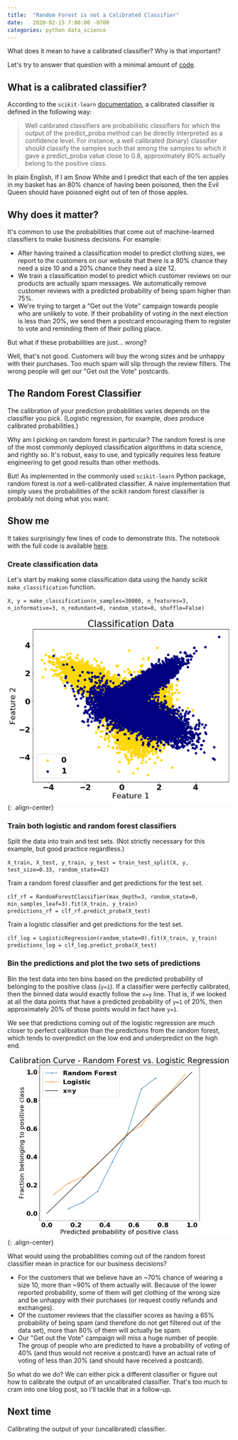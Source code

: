 ```yaml
---
title:  "Random Forest is not a Calibrated Classifier"
date:   2020-02-15 7:00:00 -0700
categories: python data_science
---
```

What does it mean to have a calibrated classifier? Why is that important? 

Let's try to answer that question with a minimal amount of [code](https://github.com/PhysB/blog_notebooks/blob/master/Random%20Forest%20is%20not%20Calibrated.ipynb).

<!--more-->

## What is a calibrated classifier?
According to the `scikit-learn` [documentation](https://scikit-learn.org/stable/modules/calibration.html), a calibrated classifier is defined in the following way:

>Well calibrated classifiers are probabilistic classifiers for which the output of the predict_proba method can be directly interpreted as a confidence level. For instance, a well calibrated (binary) classifier should classify the samples such that among the samples to which it gave a predict_proba value close to 0.8, approximately 80% actually belong to the positive class.

In plain English, if I am Snow White and I predict that each of the ten apples in my basket has an 80% chance of having been poisoned, then the Evil Queen should have poisoned eight out of ten of those apples.

## Why does it matter?
It's common to use the probabilities that come out of machine-learned classifiers to make business decisions. For example:
* After having trained a classification model to predict clothing sizes, we report to the customers on our website that there is a 80% chance they need a size 10 and a 20% chance they need a size 12. 
* We train a classification model to predict which customer reviews on our products are actually spam messages. We automatically remove customer reviews with a predicted probability of being spam higher than 75%.
* We're trying to target a "Get out the Vote" campaign towards people who are unlikely to vote. If their probability of voting in the next election is less than 20%, we send them a postcard encouraging them to register to vote and reminding them of their polling place.

But what if these probabilities are just... *wrong*?

Well, that's not good. Customers will buy the wrong sizes and be unhappy with their purchases. Too much spam will slip through the review filters. The wrong people will get our "Get out the Vote" postcards.

## The Random Forest Classifier
The calibration of your prediction probabilities varies depends on the classifier you pick. (Logistic regression, for example, *does* produce calibrated probabilities.)

Why am I picking on random forest in particular? The random forest is one of the most commonly deployed classification algorithms in data science, and rightly so. It's robust, easy to use, and typically requires less feature engineering to get good results than other methods.

But! As implemented in the commonly used `scikit-learn` Python package, random forest is *not* a well-calibrated classifier. A naive implementation that simply uses the probabilities of the scikit random forest classifier is probably not doing what you want.

## Show me
It takes surprisingly few lines of code to demonstrate this. The notebook with the full code is available [here](https://github.com/PhysB/blog_notebooks/blob/master/Random%20Forest%20is%20not%20Calibrated.ipynb).

### Create classification data
Let's start by making some classification data using the handy scikit `make_classification` function.

```
X, y = make_classification(n_samples=30000, n_features=3, n_informative=3, n_redundant=0, random_state=0, shuffle=False)
```

![Classification data](/assets/classification1.png){: .align-center}


### Train both logistic and random forest classifiers

Split the data into train and test sets. (Not strictly necessary for this example, but good practice regardless.)
```
X_train, X_test, y_train, y_test = train_test_split(X, y, test_size=0.33, random_state=42)
```

Train a random forest classifier and get predictions for the test set.
```
clf_rf = RandomForestClassifier(max_depth=3, random_state=0, min_samples_leaf=3).fit(X_train, y_train)
predictions_rf = clf_rf.predict_proba(X_test)
```

Train a logistic classifier and get predictions for the test set.
```
clf_log = LogisticRegression(random_state=0).fit(X_train, y_train)
predictions_log = clf_log.predict_proba(X_test)
```

### Bin the predictions and plot the two sets of predictions
Bin the test data into ten bins based on the predicted probability of belonging to the positive class (`y=1`). If a classifier were perfectly calibrated, then the binned data would exactly follow the `x=y` line. That is, if we looked at all the data points that have a predicted probability of `y=1` of 20%, then approximately 20% of those points would in fact have `y=1`.

We see that predictions coming out of the logistic regression are much closer to perfect calibration than the predictions from the random forest, which tends to overpredict on the low end and underpredict on the high end. 

![Classification data](/assets/calibration_plot_rf_log.png){: .align-center}

What would using the probabilities coming out of the random forest classifier mean in practice for our business decisions?

* For the customers that we believe have an ~70% chance of wearing a size 10, more than ~90% of them actually will. Because of the lower reported probability, some of them will get clothing of the wrong size and be unhappy with their purchases (or request costly refunds and exchanges).
* Of the customer reviews that the classifier scores as having a 65% probability of being spam (and therefore do not get filtered out of the data set), more than 80% of them will actually be spam. 
* Our "Get out the Vote" campaign will miss a huge number of people. The group of people who are predicted to have a probability of voting of 40% (and thus would not receive a postcard) have an actual rate of voting of less than 20% (and should have received a postcard). 

So what do we do? We can either pick a different classifier or figure out how to calibrate the output of an uncalibrated classifier. That's too much to cram into one blog post, so I'll tackle that in a follow-up.

## Next time
Calibrating the output of your (uncalibrated) classifier.



